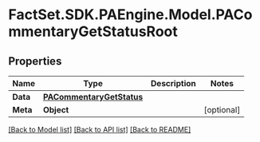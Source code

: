 # FactSet.SDK.PAEngine.Model.PACommentaryGetStatusRoot

## Properties

Name | Type | Description | Notes
------------ | ------------- | ------------- | -------------
**Data** | [**PACommentaryGetStatus**](PACommentaryGetStatus.md) |  | 
**Meta** | **Object** |  | [optional] 

[[Back to Model list]](../README.md#documentation-for-models) [[Back to API list]](../README.md#documentation-for-api-endpoints) [[Back to README]](../README.md)


